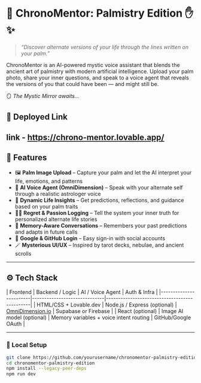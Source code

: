 # 🔮 ChronoMentor: Palmistry Edition ✋✨

> _“Discover alternate versions of your life through the lines written on your palm.”_

ChronoMentor is an AI-powered mystic voice assistant that blends the ancient art of palmistry with modern artificial intelligence. Upload your palm photo, share your inner questions, and speak to a voice agent that reveals the versions of you that could have been — and might still be.

🪞 _The Mystic Mirror awaits..._

## 🚀 Deployed Link 

link - https://chrono-mentor.lovable.app/
---

## 🌟 Features

- 🖼️ **Palm Image Upload** – Capture your palm and let the AI interpret your life, emotions, and patterns
- 🧠 **AI Voice Agent (OmniDimension)** – Speak with your alternate self through a realistic astrologer voice
- 🌌 **Dynamic Life Insights** – Get predictions, reflections, and guidance based on your palm traits
- 🧘‍♀️ **Regret & Passion Logging** – Tell the system your inner truth for personalized alternate life stories
- 📓 **Memory-Aware Conversations** – Remembers your past predictions and adapts in future calls
- 🔗 **Google & GitHub Login** – Easy sign-in with social accounts
- 🪄 **Mysterious UI/UX** – Inspired by tarot decks, nebulae, and ancient scrolls

---

## ⚙️ Tech Stack

| Frontend               | Backend / Logic              | AI / Voice Agent                            | Auth & Infra        |
|------------------------|------------------------------|----------------------------------------------|
| HTML/CSS + Lovable.dev | Node.js / Express (optional) | [OmniDimension.io](https://omnidimension.io) | Supabase or Firebase |
| React (optional)       | Image AI model (optional)    | Memory variables + voice intent routing      | GitHub/Google OAuth  |

---



### 🧪 Local Setup 

```bash
git clone https://github.com/yourusername/chronomentor-palmistry-edition.git
cd chronomentor-palmistry-edition
npm install --legacy-peer-deps
npm run dev
